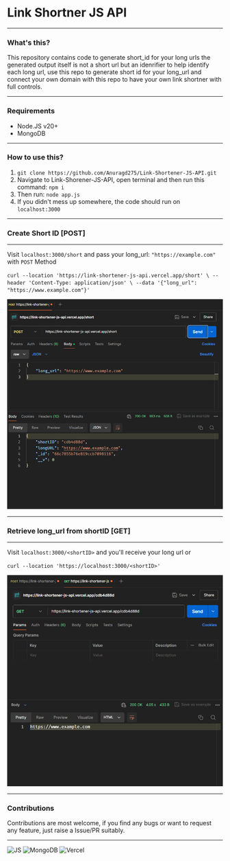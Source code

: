 # Link Shortner JS API

---

### What's this?

This repository contains code to generate short_id for your long urls the generated output itself is not a short url but an idenrifier to help identify each long url, use this repo to generate short id for your long_url and connect your own domain with this repo to have your own link shortner with full controls.

---

### Requirements

- Node.JS v20+
- MongoDB 

---

### How to use this?

1. `git clone https://github.com/Anuragd275/Link-Shortener-JS-API.git`
2. Navigate to Link-Shorener-JS-API, open terminal and then run this command: `npm i`
3. Then run: `node app.js`
4. If you didn't mess up somewhere, the code should run on `localhost:3000`

---

### Create Short ID [POST]

---

Visit `localhost:3000/short` and pass your long_url: `"https://example.com"` with `POST` Method

`curl --location 'https://link-shortener-js-api.vercel.app/short' \
--header 'Content-Type: application/json' \
--data '{"long_url": "https://www.example.com"}'`

![POST](sample/POST.png)

----

### Retrieve long_url from shortID [GET]

---

Visit `localhost:3000/<shortID>` and you'll receive your long url or

`curl --location 'https://localhost:3000/<shortID>'`

![GET](sample/GET.png)

---

### Contributions

Contributions are most welcome, if you find any bugs or want to request any feature, just raise a Issue/PR suitably.

---
![JS](https://img.shields.io/badge/Built_with-JavaScript-F7DF1E?style=for-the-badge&logo=JavaScript&logoColor=F7DF1E&labelColor=000000)
![MongoDB](https://img.shields.io/badge/-MongoDB-44883e?style=for-the-badge&logo=MongoDB&logoColor=44883e&labelColor=000000)
![Vercel](https://img.shields.io/badge/Powered_By-Vercel-FFFFFF?style=for-the-badge&logo=Vercel&logoColor=FFFFFF&labelColor=000000)